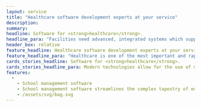 ```yaml
---
layout: service
title: "Healthcare software development experts at your service"
description: 
summary: 
headline: Software for <strong>healthcare</strong>.
headline_para: "Facilities need advanced, integrated systems which support patient care, service delivery, settlements with financial institutions, or staff work and appointment management."
header_box: relative
feature_headline: Healthcare software development experts at your service
feature_headline_para: "Healthcare is one of the most important and rapidly growing industries in the world’s economy. Whilst companies in this industry thrive, they consistently face budgetary, managerial and organisational challenges. Healthcare software development has an important role to play in terms of achieving better quality both in patient care and costs management."
cards_stories_headline: Software for <strong>healthcare</strong>.
cards_stories_headline_para: Modern technologies allow for the use of mobile applications in supporting a healthy lifestyle. Healthcare and mobile medical apps may in fact be among the most valuable apps that users download. Such solutions require, however, good design, professional implementation and the reliable support services that you can get at HeadChannel.
features:
  - 
    - School management software
    - School management software streamlines the complex tapestry of educational administration, melding together diverse strands such as admissions, timetabling, attendance tracking, and exam management into a cohesive whole. This sophisticated software acts as a central nervous system for educational institutions, enhancing the efficiency of administrative tasks, thereby freeing educators to focus on pedagogical excellence. It serves as a digital backbone, fostering seamless communication among students, teachers, and parents, and ultimately propelling schools towards more effective educational outcomes.
    - /assets/svg/bag.svg
---
```

